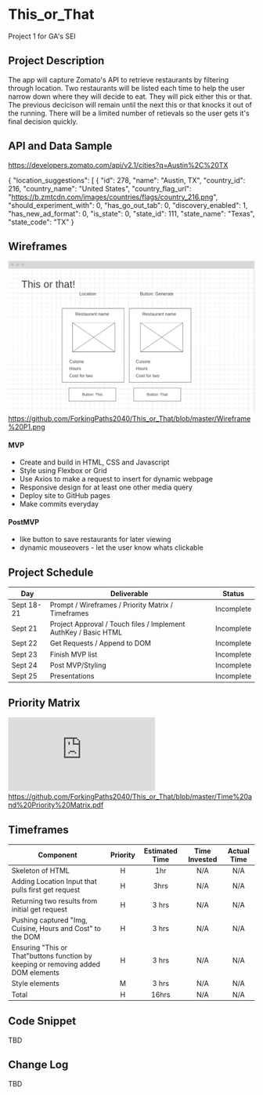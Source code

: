 # This_or_That
Project 1 for GA's SEI 

## Project Description

The app will capture Zomato's API to retrieve restaurants by filtering through location. Two restaurants will be listed each time to help the user narrow down where they will decide to eat. They will pick either this or that. The previous decicison will remain until the next this or that knocks it out of the running. There will be a limited number of retievals so the user gets it's final decision quickly. 

## API and Data Sample

https://developers.zomato.com/api/v2.1/cities?q=Austin%2C%20TX

{
  "location_suggestions": [
    {
      "id": 278,
      "name": "Austin, TX",
      "country_id": 216,
      "country_name": "United States",
      "country_flag_url": "https://b.zmtcdn.com/images/countries/flags/country_216.png",
      "should_experiment_with": 0,
      "has_go_out_tab": 0,
      "discovery_enabled": 1,
      "has_new_ad_format": 0,
      "is_state": 0,
      "state_id": 111,
      "state_name": "Texas",
      "state_code": "TX"
    }
    
## Wireframes
![Wireframe Desktop](https://github.com/ForkingPaths2040/This_or_That/blob/master/Wireframe%20P1.png)
https://github.com/ForkingPaths2040/This_or_That/blob/master/Wireframe%20P1.png

#### MVP 

- Create and build in HTML, CSS and Javascript
- Style using Flexbox or Grid 
- Use Axios to make a request to insert for dynamic webpage
- Responsive design for at least one other media query
- Deploy site to GitHub pages
- Make commits everyday

#### PostMVP  

- like button to save restaurants for later viewing
- dynamic mouseovers - let the user know whats clickable

## Project Schedule

|  Day | Deliverable | Status
|---|---| ---|
|Sept 18-21| Prompt / Wireframes / Priority Matrix / Timeframes | Incomplete
|Sept 21| Project Approval / Touch files / Implement AuthKey / Basic HTML | Incomplete
|Sept 22| Get Requests / Append to DOM | Incomplete
|Sept 23| Finish MVP list | Incomplete
|Sept 24| Post MVP/Styling | Incomplete
|Sept 25| Presentations | Incomplete

## Priority Matrix

![Priority Matrix](https://github.com/ForkingPaths2040/This_or_That/blob/master/Time%20and%20Priority%20Matrix.pdf)
https://github.com/ForkingPaths2040/This_or_That/blob/master/Time%20and%20Priority%20Matrix.pdf 

## Timeframes

| Component | Priority | Estimated Time | Time Invested | Actual Time |
| --- | :---: |  :---: | :---: | :---: |
| Skeleton of HTML | H | 1hr| N/A| N/A |
| Adding Location Input that pulls first get request | H | 3hrs| N/A | N/A |
| Returning two results from  initial get request | H | 3 hrs | N/A | N/A|
| Pushing captured "Img, Cuisine, Hours and Cost" to the DOM | H | 3 hrs | N/A | N/A |
| Ensuring "This or That"buttons function by keeping or removing added DOM elements | H | 3 hrs | N/A | N/A |
| Style elements | M | 3 hrs | N/A | N/A |
| Total | H | 16hrs| N/A | N/A |

## Code Snippet

TBD  



## Change Log
 TBD

